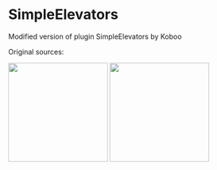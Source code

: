 # SimpleElevators
Modified version of plugin SimpleElevators by Koboo

Original sources:

<a href="https://www.spigotmc.org/resources/simpleelevator-1-13.106759/" style="text-decoration: none;margin:auto;">
  <img src="https://static.spigotmc.org/img/spigot-og.png" style="width:200px;margin:auto;"></img>
</a>
<a href="https://github.com/Koboo/simple-elevators" style="text-decoration: none;margin:auto;">
  <img src="https://cdn-icons-png.flaticon.com/512/25/25231.png" style="width:200px;margin:auto;"></img>
</a>
